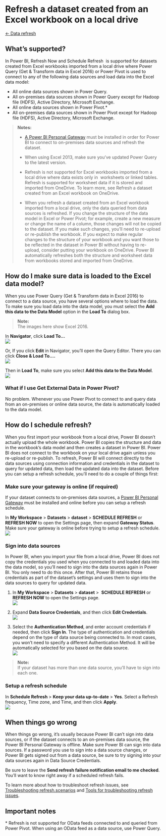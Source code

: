 <properties 
   pageTitle="Refresh a dataset created from an Excel workbook on a local drive"
   description="Refresh a dataset created from an Excel workbook on a local drive"
   services="powerbi" 
   documentationCenter="" 
   authors="jastru" 
   manager="mblythe" 
   editor=""
   tags=""/>
 
<tags
   ms.service="powerbi"
   ms.devlang="NA"
   ms.topic="article"
   ms.tgt_pltfrm="NA"
   ms.workload="powerbi"
   ms.date="10/27/2015"
   ms.author="v-jastru"/>

# Refresh a dataset created from an Excel workbook on a local drive  
[← Data refresh](https://support.powerbi.com/knowledgebase/topics/107925-data-refresh)

## What’s supported?  
In Power BI, Refresh Now and Schedule Refresh  is supported for datasets created from Excel workbooks imported from a local drive where Power Query (Get & Transform data in Excel 2016) or Power Pivot is used to connect to any of the following data sources and load data into the Excel data model:  
-   All online data sources shown in Power Query.
-   All on-premises data sources shown in Power Query except for Hadoop file (HDFS), Active Directory, Microsoft Exchange.
-   All online data sources shown in Power Pivot.\*
-   All on-premises data sources shown in Power Pivot except for Hadoop file (HDFS), Active Directory, Microsoft Exchange.

>**Notes:**  
>- [A Power BI Personal Gateway](https://support.powerbi.com/knowledgebase/articles/649846-power-bi-personal-gateway) must be installed in order for Power BI to connect to on-premises data sources and refresh the dataset.
>
>- When using Excel 2013, make sure you’ve updated Power Query to the latest version.
>
>- Refresh is not supported for Excel workbooks imported from a local drive where data exists only in  worksheets or linked tables. Refresh is supported for worksheet data if it is stored and imported from OneDrive. To learn more, see Refresh a dataset created from an Excel workbook on OneDrive.
>
>- When you refresh a dataset created from an Excel workbook imported from a local drive, only the data queried from data sources is refreshed. If you change the structure of the data model in Excel or Power Pivot; for example, create a new measure or change the name of a column, those changes will not be copied to the dataset. If you make such changes, you’ll need to re-upload or re-publish the workbook. If you expect to make regular changes to the structure of your workbook and you want those to be reflected in the dataset in Power BI without having to re-upload, consider putting your workbook on OneDrive. Power BI automatically refreshes both the structure and worksheet data from workbooks stored and imported from OneDrive.

## How do I make sure data is loaded to the Excel data model?  
When you use Power Query (Get & Transform data in Excel 2016) to connect to a data source, you have several options where to load the data. To make sure you load data into the data model, you must select the **Add this data to the Data Model** option in the **Load To** dialog box.

>**Note:**  
>The images here show Excel 2016.

In **Navigator**, click **Load To…**  
	![](media/powerbi-service-publish-from-excel/Refresh_LoadToDM_1.png)

Or, If you click **Edit** in Navigator, you’ll open the Query Editor. There you can click **Close & Load To….**  
	![](media/powerbi-service-publish-from-excel/Refresh_LoadToDM_2.png)

Then in **Load To**, make sure you select **Add this data to the Data Model**.  
	![](media/powerbi-service-publish-from-excel/Refresh_LoadToDM_3.png)

### What if I use Get External Data in Power Pivot?  
No problem. Whenever you use Power Pivot to connect to and query data from an on-premises or online data source, the data is automatically loaded to the data model.

## How do I schedule refresh?  
When you first import your workbook from a local drive, Power BI doesn’t actually upload the whole workbook. Power BI copies the structure and data in the workbook’s data model and then creates a dataset in Power BI. Power BI does not connect to the workbook on your local drive again unless you re-upload or re-publish. To refresh, Power BI will connect directly to the data sources using connection information and credentials in the dataset to query for updated data, then load the updated data into the dataset. Before you can setup a refresh schedule, you’ll need to do a couple of things first:

### Make sure your gateway is online (if required)  
If your dataset connects to on-premises data sources, a [Power BI Personal Gateway](https://support.powerbi.com/knowledgebase/articles/649846-power-bi-personal-gateway) must be installed and online before you can setup a refresh schedule.

In **My Workspace** &gt; **Datasets** &gt; **dataset** &gt; **SCHEDULE REFRESH** or **REFRESH NOW** to open the Settings page, then expand **Gateway Status**. Make sure your gateway is online before trying to setup a refresh schedule.  
	![](media/powerbi-service-publish-from-excel/Refresh_PGOnline.png)

### Sign into data sources  
In Power BI, when you import your file from a local drive, Power BI does not copy the credentials you used when you connected to and loaded data into the data model, so you’ll need to sign into the data sources again in Power BI. You only need to do this once. After that, Power BI retains those credentials as part of the dataset’s settings and uses them to sign into the data sources to query for updated data.  

1. ﻿In **My Workspace** &gt; **Datasets** &gt; **dataset** &gt;  **SCHEDULE REFRESH** or **REFRESH NOW** to open the Settings page.  
	![](media/powerbi-service-publish-from-excel/Refresh_SignInToDS_1.png)

2. Expand **Data Source Credentials**, and then click **Edit Credentials**.  
	![](media/powerbi-service-publish-from-excel/Refresh_SignInToDS_2.png)

3. Select the **Authentication Method**, and enter account credentials if needed, then click **Sign In**. The type of authentication and credentials depend on the type of data source being connected to. In most cases, you won’t need to specify a different Authentication Method. It will be automatically selected for you based on the data source.  
	![](media/powerbi-service-publish-from-excel/Refresh_SignInToDS_3.png)

>**Note:**  
>If your dataset has more than one data source, you’ll have to sign into each one.

### Setup a refresh schedule  
In **Schedule Refresh** &gt; **Keep your data up-to-date** &gt; **Yes**. Select a Refresh frequency, Time zone, and Time, and then click **Apply**.  
	![](media/powerbi-service-publish-from-excel/Refresh_SetupSched.png)

## When things go wrong  
When things go wrong, it’s usually because Power BI can’t sign into data sources, or if the dataset connects to an on-premises data source, the Power BI Personal Gateway is offline. Make sure Power BI can sign into data sources. If a password you use to sign into a data source changes, or Power BI gets signed out from a data source, be sure to try signing into your data sources again in Data Source Credentials.

Be sure to leave the **Send refresh failure notification email to me checked**. You’ll want to know right away if a scheduled refresh fails.

To learn more about how to troubleshoot refresh issues, see [Troubleshooting refresh.scenarios](https://support.powerbi.com/knowledgebase/articles/742209-troubleshooting-refresh-scenarios) and [Tools for troubleshooting refresh issues](https://support.powerbi.com/knowledgebase/articles/742023-tools-for-troubleshooting-refresh-issues).

## Important notes  
\* Refresh is not supported for OData feeds connected to and queried from Power Pivot. When using an OData feed as a data source, use Power Query.